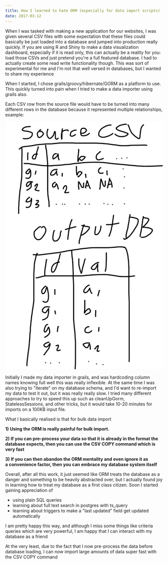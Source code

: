 ```yaml
---
title: How I learned to hate ORM (especially for data import scripts)
date: 2017-03-12
---
```


When I was tasked with making a new application for our websites, I was
given several CSV files with some expectation that these files could
basically be just loaded into a database and jumped into production really
quickly. If you are using R and Shiny to make a data visualization dashboard,
especially if it is read only, this can actually be a reality for you: load
those CSVs and just pretend you're a full featured database. I had to actually
create some read write functionality though. This was sort of experimental for
me and I'm not that well versed in databases, but I wanted to share my
experience

When I started, I chose grails/groovy/hibernate/GORM as a platform to
use. This quickly turned into pain when I tried to make a data importer
using grails also.

Each CSV row from the source file would have to be turned into many
different rows in the database because it represented multiple
relationships, example:

![](/media/158300473458_0.png)

Initially I made my data importer in grails, and was hardcoding column
names knowing full well this was really inflexible. At the same time I
was also trying to "iterate" on my database schema, and I'd want to
re-import my data to test it out, but it was really really slow. I tried
many different approaches to try to speed this up such as cleanUpGorm,
StatelessSessions, and other tricks, but it would take 10-20 minutes for
imports on a 100KB input file.

What I basically realised is that for bulk data import

**1) Using the ORM is really painful for bulk import.**

**2) If you can pre-process your data so that it is already in the
format the database expects, then you can use the CSV COPY command which
is very fast**

**3) If you can then abandon the ORM mentality and even ignore it as
a convenience factor, then you can embrace my database system itself**

Overall, after all this work, it just seemed like ORM treats the
database as a danger and something to be heavily abstracted over, but I
actually found joy in learning how to treat my database as a first class
citizen. Soon I started gaining appreciation of

- using plain SQL queries
- learning about full text search in postgres with ts_query
- learning about triggers to make a "last updated" field get updated
  automatically

I am pretty happy this way, and although I miss some things like
criteria queries which are very powerful, I am happy that I can interact
with my database as a friend

At the very least, due to the fact that I now pre-process the data
before database loading, I can now import large amounts of data super
fast with the CSV COPY command
